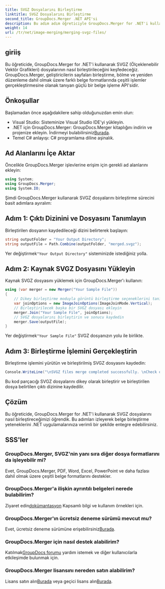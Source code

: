 ```yaml
---
title: SVGZ Dosyalarını Birleştirme
linktitle: SVGZ Dosyalarını Birleştirme
second_title: GroupDocs.Merger .NET API'si
description: Bu adım adım öğreticiyle GroupDocs.Merger for .NET'i kullanarak SVGZ dosyalarını nasıl birleştireceğinizi öğrenin. Belge işleme becerilerinizi geliştirin.
weight: 14
url: /tr/net/image-merging/merging-svgz-files/
---
```

## giriiş
Bu öğreticide, GroupDocs.Merger for .NET'i kullanarak SVGZ (Ölçeklenebilir Vektör Grafikleri) dosyalarının nasıl birleştirileceğini keşfedeceğiz. GroupDocs.Merger, geliştiricilerin sayfaları birleştirme, bölme ve yeniden düzenleme dahil olmak üzere farklı belge formatlarında çeşitli işlemler gerçekleştirmesine olanak tanıyan güçlü bir belge işleme API'sidir.
## Önkoşullar
Başlamadan önce aşağıdakilere sahip olduğunuzdan emin olun:
- Visual Studio: Sisteminize Visual Studio IDE'yi yükleyin.
-  .NET için GroupDocs.Merger: GroupDocs.Merger kitaplığını indirin ve projenize ekleyin. İndirmeyi bulabilirsiniz[Burada](https://releases.groupdocs.com/merger/net/).
- Temel C# anlayışı: C# programlama diline aşinalık.

## Ad Alanlarını İçe Aktar
Öncelikle GroupDocs.Merger işlevlerine erişim için gerekli ad alanlarını ekleyin:
```csharp
using System; 
using GroupDocs.Merger;
using System.IO;
```

Şimdi GroupDocs.Merger kullanarak SVGZ dosyalarını birleştirme sürecini basit adımlara ayıralım:
## Adım 1: Çıktı Dizinini ve Dosyasını Tanımlayın
Birleştirilen dosyanın kaydedileceği dizini belirterek başlayın:
```csharp
string outputFolder = "Your Output Directory";
string outputFile = Path.Combine(outputFolder, "merged.svgz");
```
 Yer değiştirmek`"Your Output Directory"` sisteminizde istediğiniz yolla.
## Adım 2: Kaynak SVGZ Dosyasını Yükleyin
Kaynak SVGZ dosyasını yüklemek için GroupDocs.Merger'ı kullanın:
```csharp
using (var merger = new Merger("Your Sample File"))
{
    // Dikey birleştirme moduyla görüntü birleştirme seçeneklerini tanımlayın
    var joinOptions = new ImageJoinOptions(ImageJoinMode.Vertical);
    // Birleştirilecek başka bir SVGZ dosyası ekleyin
    merger.Join("Your Sample File", joinOptions);
    // SVGZ dosyalarını birleştirin ve sonucu kaydedin
    merger.Save(outputFile);
}
```
 Yer değiştirmek`"Your Sample File"` SVGZ dosyanızın yolu ile birlikte.
## Adım 3: Birleştirme İşlemini Gerçekleştirin
Birleştirme işlemini yürütün ve birleştirilmiş SVGZ dosyasını kaydedin:
```csharp
Console.WriteLine("\nSVGZ files merge completed successfully. \nCheck output in {0}", outputFolder);
```
Bu kod parçacığı SVGZ dosyalarını dikey olarak birleştirir ve birleştirilen dosya belirtilen çıktı dizinine kaydedilir.

## Çözüm
Bu öğreticide, GroupDocs.Merger for .NET'i kullanarak SVGZ dosyalarını nasıl birleştireceğimizi öğrendik. Bu adımları izleyerek belge birleştirme yeteneklerini .NET uygulamalarınıza verimli bir şekilde entegre edebilirsiniz.

## SSS'ler
### GroupDocs.Merger, SVGZ'nin yanı sıra diğer dosya formatlarını da işleyebilir mi?
Evet, GroupDocs.Merger, PDF, Word, Excel, PowerPoint ve daha fazlası dahil olmak üzere çeşitli belge formatlarını destekler.
### GroupDocs.Merger'a ilişkin ayrıntılı belgeleri nerede bulabilirim?
 Ziyaret edin[dokümantasyon](https://tutorials.groupdocs.com/merger/net/) Kapsamlı bilgi ve kullanım örnekleri için.
### GroupDocs.Merger'ın ücretsiz deneme sürümü mevcut mu?
 Evet, ücretsiz deneme sürümüne erişebilirsiniz[Burada](https://releases.groupdocs.com/).
### GroupDocs.Merger için nasıl destek alabilirim?
 Katılmak[GroupDocs forumu](https://forum.groupdocs.com/c/merger/32) yardım istemek ve diğer kullanıcılarla etkileşimde bulunmak için.
### GroupDocs.Merger lisansını nereden satın alabilirim?
 Lisans satın alın[Burada](https://purchase.groupdocs.com/buy) veya geçici lisans alın[Burada](https://purchase.groupdocs.com/temporary-license/).